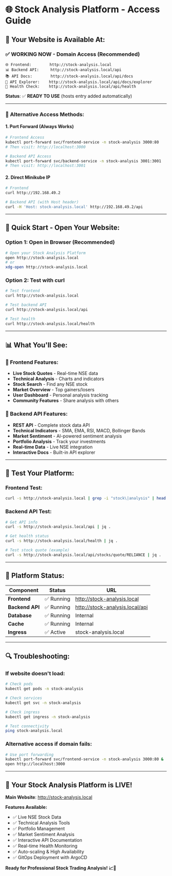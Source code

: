 # 🌐 Stock Analysis Platform - Access Guide

## 🎯 Your Website is Available At:

### ✅ **WORKING NOW - Domain Access (Recommended)**
```
🌐 Frontend:        http://stock-analysis.local
📊 Backend API:     http://stock-analysis.local/api
📚 API Docs:        http://stock-analysis.local/api/docs
🧪 API Explorer:    http://stock-analysis.local/api/docs/explorer
💊 Health Check:    http://stock-analysis.local/api/health
```

**Status**: ✅ **READY TO USE** (hosts entry added automatically)

---

### 🔧 **Alternative Access Methods:**

#### **1. Port Forward (Always Works)**
```bash
# Frontend Access
kubectl port-forward svc/frontend-service -n stock-analysis 3000:80
# Then visit: http://localhost:3000

# Backend API Access  
kubectl port-forward svc/backend-service -n stock-analysis 3001:3001
# Then visit: http://localhost:3001
```

#### **2. Direct Minikube IP**
```bash
# Frontend
curl http://192.168.49.2

# Backend API (with Host header)
curl -H 'Host: stock-analysis.local' http://192.168.49.2/api
```

---

## 🚀 **Quick Start - Open Your Website:**

### **Option 1: Open in Browser (Recommended)**
```bash
# Open your Stock Analysis Platform
open http://stock-analysis.local
# or
xdg-open http://stock-analysis.local
```

### **Option 2: Test with curl**
```bash
# Test frontend
curl http://stock-analysis.local

# Test backend API
curl http://stock-analysis.local/api

# Test health
curl http://stock-analysis.local/health
```

---

## 📊 **What You'll See:**

### **🎨 Frontend Features:**
- **Live Stock Quotes** - Real-time NSE data
- **Technical Analysis** - Charts and indicators  
- **Stock Search** - Find any NSE stock
- **Market Overview** - Top gainers/losers
- **User Dashboard** - Personal analysis tracking
- **Community Features** - Share analysis with others

### **🔧 Backend API Features:**
- **REST API** - Complete stock data API
- **Technical Indicators** - SMA, EMA, RSI, MACD, Bollinger Bands
- **Market Sentiment** - AI-powered sentiment analysis
- **Portfolio Analysis** - Track your investments
- **Real-time Data** - Live NSE integration
- **Interactive Docs** - Built-in API explorer

---

## 🧪 **Test Your Platform:**

### **Frontend Test:**
```bash
curl -s http://stock-analysis.local | grep -i "stock\|analysis" | head -3
```

### **Backend API Test:**
```bash
# Get API info
curl -s http://stock-analysis.local/api | jq .

# Get health status
curl -s http://stock-analysis.local/health | jq .

# Test stock quote (example)
curl -s http://stock-analysis.local/api/stocks/quote/RELIANCE | jq .
```

---

## 🎯 **Platform Status:**

| Component | Status | URL |
|-----------|--------|-----|
| **Frontend** | ✅ Running | http://stock-analysis.local |
| **Backend API** | ✅ Running | http://stock-analysis.local/api |
| **Database** | ✅ Running | Internal |
| **Cache** | ✅ Running | Internal |
| **Ingress** | ✅ Active | stock-analysis.local |

---

## 🔍 **Troubleshooting:**

### **If website doesn't load:**
```bash
# Check pods
kubectl get pods -n stock-analysis

# Check services  
kubectl get svc -n stock-analysis

# Check ingress
kubectl get ingress -n stock-analysis

# Test connectivity
ping stock-analysis.local
```

### **Alternative access if domain fails:**
```bash
# Use port forwarding
kubectl port-forward svc/frontend-service -n stock-analysis 3000:80 &
open http://localhost:3000
```

---

## 🎉 **Your Stock Analysis Platform is LIVE!**

**Main Website**: http://stock-analysis.local

**Features Available:**
- ✅ Live NSE Stock Data
- ✅ Technical Analysis Tools  
- ✅ Portfolio Management
- ✅ Market Sentiment Analysis
- ✅ Interactive API Documentation
- ✅ Real-time Health Monitoring
- ✅ Auto-scaling & High Availability
- ✅ GitOps Deployment with ArgoCD

**Ready for Professional Stock Trading Analysis! 📈🚀**
